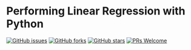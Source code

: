 # Performing Linear Regression with Python
[![GitHub issues](https://img.shields.io/github/issues/Develop-Packt/Performing-Linear-Regression-with-Python.svg)](https://github.com/Develop-Packt/Performing-Linear-Regression-with-Python/issues)
[![GitHub forks](https://img.shields.io/github/forks/Develop-Packt/Performing-Linear-Regression-with-Python.svg)](https://github.com/Develop-Packt/Performing-Linear-Regression-with-Python/network)
[![GitHub stars](https://img.shields.io/github/stars/Develop-Packt/Performing-Linear-Regression-with-Python.svg)](https://github.com/Develop-Packt/Performing-Linear-Regression-with-Python/stargazers)
[![PRs Welcome](https://img.shields.io/badge/PRs-welcome-brightgreen.svg)](https://github.com/Develop-Packt/Performing-Linear-Regression-with-Python/pulls)

